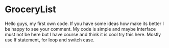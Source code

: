# GroceryList
Hello guys, my first own code.
If you have some ideas how make its better I be happy to see your comment.
My code is simple and maybe Interface must not be here but I have course and think it is cool try this here.
Mostly use If statement, for loop and switch case.
